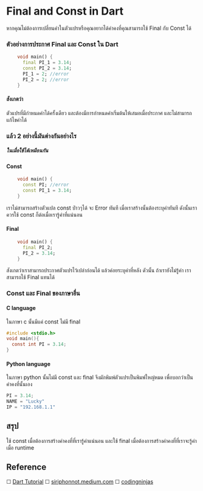 # Final and Const in Dart

หากคุณไม่ต้องการเปลี่ยนค่าในตัวแปรหรือคุณอยากได้ค่าคงที่คุณสามารถใช้ Final กับ Const ได้

### ตัวอย่างการประกาศ Final และ Const ใน Dart
```dart
	void main() {
  	  final PI_1 = 3.14;
  	  const PI_2 = 3.14;
	  PI_1 = 2; //error
	  PI_2 = 2; //error
	}
```
#### สังเกตว่า
ตัวแปรที่มีกำหนดค่าได้ครั้งเดียว และต้องมีการกำหนดค่าเริ่มต้นให้เสมอเมื่อประกาศ และไม่สามารถแก้ไขค่าได้

### แล้ว 2 อย่างนี้มันต่างกันอย่างไร
##### ในเมื่อใช้ได้เหมือนกัน

#### Const
```dart
	void main() {
	  const PI; //error
	  const PI_1 = 3.14;
	}
```
เราไม่สามารถสร้างตัวแปล const ป่าวๆได้ จะ Error ทันที เมื่อเราสร้างนั้นต้องระบุค่าทันที
ดังนั้นเราควรใช้ const ก็ต่อเมื่อเรารู้ค่าที่แน่นอน


#### Final
```dart
	void main() {
	  final PI_2;
	  PI_2 = 3.14;
	}
```

สังเกตว่าเราสามารถประกาศตัวแปรไว้เปล่าก่อนได้ แล้วค่อยระบุค่าที่หลัง
ดัวนั้น ถ้าเรายังไม่รู้ค่า เราสามารถใช้ Final แทนได้



### Const และ Final ของภาษาอื่น

#### C language
ในภาษา c นั้นมีแค่ const ไม่มี final
```c
#include <stdio.h>
void main(){
  const int PI = 3.14;
}
```

#### Python language

ในภาษา python นั้นไม่มี const และ final
จึงมักพิมพ์ตัวแปรเป็นพิมพ์ใหญ่หมด เพื่อบอกว่าเป็น ค่าคงที่นั้นเอง
```python
PI = 3.14;
NAME = "Lucky"
IP = "192.168.1.1"
```

## สรุป
ใช้ const เมื่อต้องการสร้างค่าคงที่ที่เรารู้ค่าแน่นอน และใช้ final เมื่อต้องการสร้างค่าคงที่ที่เราจะรู้ค่าเมื่อ runtime

## Reference
☐	[Dart Tutorial](https://dart-tutorial.com/useful-information/final-vs-const-in-dart/)
☐	[siriphonnot.medium.com](https://siriphonnot.medium.com/const-static-%E0%B9%81%E0%B8%A5%E0%B8%B0-final-%E0%B9%83%E0%B8%99-dart-%E0%B8%95%E0%B9%88%E0%B8%B2%E0%B8%87%E0%B8%81%E0%B8%B1%E0%B8%99%E0%B8%AD%E0%B8%A2%E0%B9%88%E0%B8%B2%E0%B8%87%E0%B9%84%E0%B8%A3-f5eceed6b982)
☐	[codingninjas](https://www.codingninjas.com/studio/library/dart-const-and-final-keyword)




